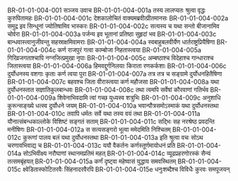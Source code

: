 BR-01-01-004-001  सञ्जय उवाच
BR-01-01-004-001a तस्य लालप्यतः श्रुत्वा वृद्धः कुरुपितामहः
BR-01-01-004-001c देशकालोचितं वाक्यमब्रवीत्प्रीतमानसः
BR-01-01-004-002a समुद्र इव सिन्धूनां ज्योतिषामिव भास्करः
BR-01-01-004-002c सत्यस्य च यथा सन्तो बीजानामिव चोर्वरा
BR-01-01-004-003a पर्जन्य इव भूतानां प्रतिष्ठा सुहृदां भव
BR-01-01-004-003c बान्धवास्त्वानुजीवन्तु सहस्राक्षमिवामराः
BR-01-01-004-004a स्वबाहुबलवीर्येण धार्तराष्ट्रप्रियैषिणा
BR-01-01-004-004c कर्ण राजपुरं गत्वा काम्बोजा निहतास्त्वया
BR-01-01-004-005a गिरिव्रजगताश्चापि नग्नजित्प्रमुखा नृपाः
BR-01-01-004-005c अम्बष्ठाश्च विदेहाश्च गान्धाराश्च जितास्त्वया
BR-01-01-004-006a हिमवद्दुर्गनिलयाः किराता रणकर्कशाः
BR-01-01-004-006c दुर्योधनस्य वशगाः कृताः कर्ण त्वया पुरा
BR-01-01-004-007a तत्र तत्र च सङ्ग्रामे दुर्योधनहितैषिणा
BR-01-01-004-007c बहवश्च जिता वीरास्त्वया कर्ण महौजसा
BR-01-01-004-008a यथा दुर्योधनस्तात सज्ञातिकुलबान्धवः
BR-01-01-004-008c तथा त्वमपि सर्वेषां कौरवाणां गतिर्भव
BR-01-01-004-009a शिवेनाभिवदामि त्वां गच्छ युध्यस्व शत्रुभिः
BR-01-01-004-009c अनुशाधि कुरून्सङ्ख्ये धत्स्व दुर्योधने जयम्
BR-01-01-004-010a भवान्पौत्रसमोऽस्माकं यथा दुर्योधनस्तथा
BR-01-01-004-010c तवापि धर्मतः सर्वे यथा तस्य वयं तथा
BR-01-01-004-011a यौनात्संबन्धकाल्लोके विशिष्टं सङ्गतं सताम्
BR-01-01-004-011c सद्भिः सह नरश्रेष्ठ प्रवदन्ति मनीषिणः
BR-01-01-004-012a स सत्यसङ्गरो भूत्वा ममेदमिति निश्चितम्
BR-01-01-004-012c कुरूणां पालय बलं यथा दुर्योधनस्तथा
BR-01-01-004-013a इति श्रुत्वा वचः सोऽथ चरणावभिवाद्य च
BR-01-01-004-013c ययौ वैकर्तनः कर्णस्तूर्णमायोधनं प्रति
BR-01-01-004-014a सोऽभिवीक्ष्य नरौघाणां स्थानमप्रतिमं महत्
BR-01-01-004-014c व्यूढप्रहरणोरस्कं सैन्यं तत्समबृंहयत्
BR-01-01-004-015a कर्णं दृष्ट्वा महेष्वासं युद्धाय समवस्थितम्
BR-01-01-004-015c क्ष्वेडितास्फोटितरवैः सिंहनादरवैरपि
BR-01-01-004-015e धनुःशब्दैश्च विविधैः कुरवः समपूजयन्

